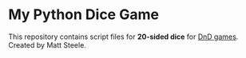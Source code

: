 # My Python Dice Game
This repository contains script files for **20-sided dice** for [DnD games](https://www.dndbeyond.com/). Created by Matt Steele.
